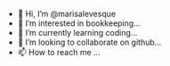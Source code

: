- 👋 Hi, I’m @marisalevesque
- 👀 I’m interested in bookkeeping...
- 🌱 I’m currently learning coding...
- 💞️ I’m looking to collaborate on github...
- 📫 How to reach me ...

<!---
marisalevesque/marisalevesque is a ✨ special ✨ repository because its `README.md` (this file) appears on your GitHub profile.
You can click the Preview link to take a look at your changes.
--->
